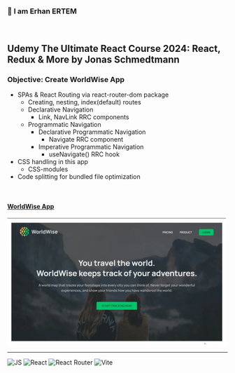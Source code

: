 ### 👋 **I am Erhan ERTEM**

&emsp;

## Udemy The Ultimate React Course 2024: React, Redux & More by Jonas Schmedtmann

### **Objective:** Create WorldWise App

- SPAs & React Routing via react-router-dom package
  - Creating, nesting, index(default) routes
  - Declarative Navigation
    - Link, NavLink RRC components
  - Programmatic Navigation
    - Declarative Programmatic Navigation
      - Navigate RRC component
    - Imperative Programmatic Navigation
      - useNavigate() RRC hook
- CSS handling in this app
  - CSS-modules
- Code splitting for bundled file optimization

&emsp;

#### [WorldWise App](https://app-worldwise-erhan-ertem.netlify.app/)

<img src="./screenshot.webp" width="500px"/>

---

![JS](https://img.shields.io/badge/JavaScript-323330?style=square&logo=javascript&logoColor=F7DF1E)
![React](https://img.shields.io/badge/React-20232A?style=square&logo=react&logoColor=61DAF)
![React Router](https://img.shields.io/badge/React_Router-CA4245?style=square&logo=react-router&logoColor=white)
![Vite](https://img.shields.io/badge/Vite-B73BFE?style=square&logo=vite&logoColor=FFD62E)
